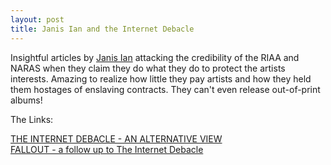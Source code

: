 ```yaml
---
layout: post
title: Janis Ian and the Internet Debacle
---
```


Insightful articles by <a href="http://www.janisian.com/">Janis Ian</a> attacking the credibility of the RIAA and NARAS when they claim they do what they do to protect the artists interests. Amazing to realize how little they pay artists and how they held them hostages of enslaving contracts. They can't even release out-of-print albums!

The Links:

<a href="http://www.janisian.com/article-internet_debacle">THE INTERNET DEBACLE - AN ALTERNATIVE VIEW</a><br/>
<a href="http://www.janisian.com/article-fallout.html">FALLOUT - a follow up to The Internet Debacle</a>
